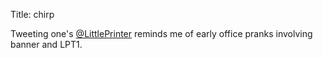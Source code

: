 Title: chirp

Tweeting one's <a href="http://twitter.com/LittlePrinter">@LittlePrinter</a> reminds me of early office pranks involving banner and LPT1.
